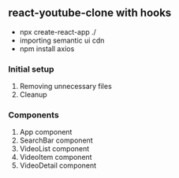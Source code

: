 ## react-youtube-clone with hooks

- npx create-react-app ./
- importing semantic ui cdn
- npm install axios

### Initial setup

1. Removing unnecessary files
2. Cleanup

### Components

1. App component
2. SearchBar component
3. VideoList component
4. VideoItem component
5. VideoDetail component

